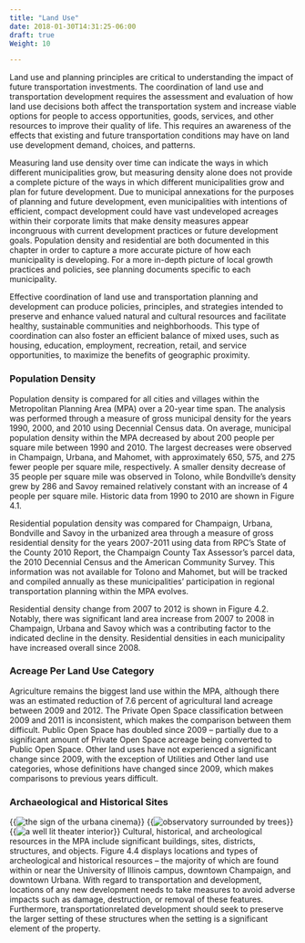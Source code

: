 ```yaml
---
title: "Land Use"
date: 2018-01-30T14:31:25-06:00
draft: true
Weight: 10

---
```

Land use and planning principles are critical to understanding the impact of
future transportation investments. The coordination of land use and
transportation development requires the assessment and evaluation of how land
use decisions both affect the transportation system and increase viable options
for people to access opportunities, goods, services, and other resources to
improve their quality of life. This requires an awareness of the effects that
existing and future transportation conditions may have on land use development
demand, choices, and patterns.

Measuring land use density over time can indicate the ways in which different
municipalities grow, but measuring density alone does not provide a complete
picture of the ways in which different municipalities grow and plan for future
development. Due to municipal annexations for the purposes of planning and
future development, even municipalities with intentions of efficient, compact
development could have vast undeveloped acreages within their corporate limits
that make density measures appear incongruous with current development practices
or future development goals. Population density and residential are both
documented in this chapter in order to capture a more accurate picture of how
each municipality is developing. For a more in-depth picture of local growth
practices and policies, see planning documents specific to each municipality.

Effective coordination of land use and transportation planning and development
can produce policies, principles, and strategies intended to preserve and
enhance valued natural and cultural resources and facilitate healthy,
sustainable communities and neighborhoods. This type of coordination can also
foster an efficient balance of mixed uses, such as housing, education,
employment, recreation, retail, and service opportunities, to maximize the
benefits of geographic proximity.

### Population Density
Population density is compared for all cities and villages within the
Metropolitan Planning Area (MPA) over a 20-year time span. The analysis was
performed through a measure of gross municipal density for the years 1990, 2000,
and 2010 using Decennial Census data. On average, municipal population density
within the MPA decreased by about 200 people per square mile between 1990 and
2010. The largest decreases were observed in Champaign, Urbana, and Mahomet,
with approximately 650, 575, and 275 fewer people per square mile, respectively.
A smaller density decrease of 35 people per square mile was observed in Tolono,
while Bondville’s density grew by 286 and Savoy remained relatively constant
with an increase of 4 people per square mile. Historic data from 1990 to 2010
are shown in Figure 4.1.

Residential population density was compared for Champaign, Urbana, Bondville and
Savoy in the urbanized area through a measure of gross residential density for
the years 2007-2011 using data from RPC’s State of the County 2010 Report, the
Champaign County Tax Assessor’s parcel data, the 2010 Decennial Census and the
American Community Survey. This information was not available for Tolono and
Mahomet, but will be tracked and compiled annually as these municipalities’
participation in regional transportation planning within the MPA evolves.

Residential density change from 2007 to 2012 is shown in Figure 4.2. Notably,
there was significant land area increase from 2007 to 2008 in Champaign, Urbana
and Savoy which was a contributing factor to the indicated decline in the
density. Residential densities in each municipality have increased overall since
2008.

### Acreage Per Land Use Category
Agriculture remains the biggest land use within the MPA, although there was an
estimated reduction of 7.6 percent of agricultural land acreage between 2009 and
2012. The Private Open Space classification between 2009 and 2011 is
inconsistent, which makes the comparison between them difficult. Public Open
Space has doubled since 2009 – partially due to a significant amount of Private
Open Space acreage being converted to Public Open Space. Other land uses have
not experienced a significant change since 2009, with the exception of Utilities
and Other land use categories, whose definitions have changed since 2009, which
makes comparisons to previous years difficult.

### Archaeological and Historical Sites
{{<image src="cinema.jpg"
alt="the sign of the urbana cinema"
caption="Cinema in Urbana, opened in 1941"
position="right">}}
{{<image src="observatory.jpg"
alt="observatory surrounded by trees"
caption="Astronomical Observatory at the University of Illinois, designed by Architect Charles A. Gunn in 1896"
position="right">}}
{{<image src="theater.jpg"
alt="a well lit theater interior"
caption="Virginia Theater in Champaign, opened in 1921"
position="right">}}
Cultural, historical, and archeological resources in the MPA include significant
buildings, sites, districts, structures, and objects. Figure 4.4 displays
locations and types of archeological and historical resources – the majority of
which are found within or near the University of Illinois campus, downtown
Champaign, and downtown Urbana. With regard to transportation and development,
locations of any new development needs to take measures to avoid adverse impacts
such as damage, destruction, or removal of these features. Furthermore,
transportationrelated development should seek to preserve the larger setting of
these structures when the setting is a significant element of the property.
